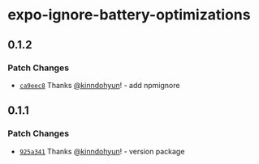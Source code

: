 # expo-ignore-battery-optimizations

## 0.1.2

### Patch Changes

- [`ca9eec8`](https://github.com/fe-dudu/expo-ignore-battery-optimizations/commit/ca9eec805f967502e68d007ea0bd0a8d868b2447) Thanks [@kinndohyun](https://github.com/kinndohyun)! - add npmignore

## 0.1.1

### Patch Changes

- [`925a341`](https://github.com/fe-dudu/expo-ignore-battery-optimizations/commit/925a3410dbf313021356bc1877cc17888793a0fb) Thanks [@kinndohyun](https://github.com/kinndohyun)! - version package
